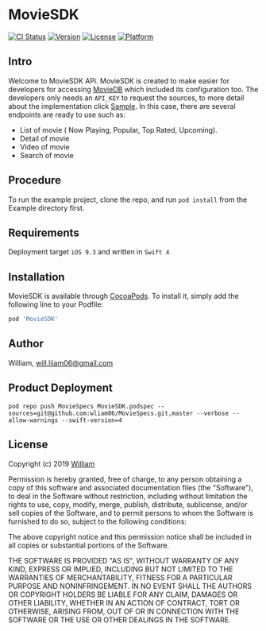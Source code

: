 # MovieSDK

[![CI Status](https://img.shields.io/travis/William/MovieSDK.svg?style=flat)](https://travis-ci.org/wliam06/MovieFreeAPI)
[![Version](https://img.shields.io/cocoapods/v/MovieSDK.svg?style=flat)](https://cocoapods.org/pods/MovieSDK)
[![License](https://img.shields.io/cocoapods/l/MovieSDK.svg?style=flat)](https://github.com/wliam06/MovieFreeAPI/blob/master/LICENSE)
[![Platform](https://img.shields.io/cocoapods/p/MovieSDK.svg?style=flat)](https://cocoapods.org/pods/MovieSDK)

## Intro
Welcome to MovieSDK APi. MovieSDK is created to make easier for developers for accessing [MovieDB](www.themoviedb.org) which included its configuration too. The developers only needs an `API_KEY` to request the sources, to more detail about the implementation click [Sample](https://github.com/wliam06/MVVM-MovieDB). In this case, there are several endpoints are ready to use such as:
 - List of movie ( Now Playing, Popular, Top Rated, Upcoming).
 - Detail of movie
 - Video of movie
 - Search of movie 

## Procedure
To run the example project, clone the repo, and run `pod install` from the Example directory first.

## Requirements
Deployment target `iOS 9.3` and written in `Swift 4`

## Installation

MovieSDK is available through [CocoaPods](https://cocoapods.org). To install
it, simply add the following line to your Podfile:

```ruby
pod 'MovieSDK'
```

## Author
William, will.liiam06@gmail.com

## Product Deployment
`pod repo push MovieSpecs MovieSDK.podspec --sources=git@github.com:wliam06/MovieSpecs.git,master --verbose --allow-warnings --swift-version=4`

## License
Copyright (c) 2019 [William](https://www.linkedin.com/in/william-b90619b7/)

Permission is hereby granted, free of charge, to any person obtaining a copy
of this software and associated documentation files (the "Software"), to deal
in the Software without restriction, including without limitation the rights
to use, copy, modify, merge, publish, distribute, sublicense, and/or sell
copies of the Software, and to permit persons to whom the Software is
furnished to do so, subject to the following conditions:

The above copyright notice and this permission notice shall be included in
all copies or substantial portions of the Software.

THE SOFTWARE IS PROVIDED "AS IS", WITHOUT WARRANTY OF ANY KIND, EXPRESS OR
IMPLIED, INCLUDING BUT NOT LIMITED TO THE WARRANTIES OF MERCHANTABILITY,
FITNESS FOR A PARTICULAR PURPOSE AND NONINFRINGEMENT. IN NO EVENT SHALL THE
AUTHORS OR COPYRIGHT HOLDERS BE LIABLE FOR ANY CLAIM, DAMAGES OR OTHER
LIABILITY, WHETHER IN AN ACTION OF CONTRACT, TORT OR OTHERWISE, ARISING FROM,
OUT OF OR IN CONNECTION WITH THE SOFTWARE OR THE USE OR OTHER DEALINGS IN
THE SOFTWARE.

